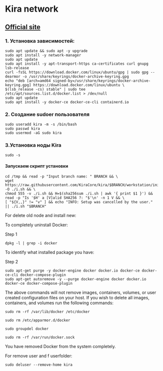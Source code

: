 # Kira network

## [Official site](https://kira.network)

### 1. Установка зависимостей:

```
sudo apt update && sudo apt -y upgrade  
sudo apt install -y network-manager  
sudo apt update  
sudo apt install -y apt-transport-https ca-certificates curl gnupg lsb-release  
curl -fsSL https://download.docker.com/linux/ubuntu/gpg | sudo gpg --dearmor -o /usr/share/keyrings/docker-archive-keyring.gpg  
echo "deb [arch=amd64 signed-by=/usr/share/keyrings/docker-archive-keyring.gpg] https://download.docker.com/linux/ubuntu \  
$(lsb_release -cs) stable" | sudo tee /etc/apt/sources.list.d/docker.list > /dev/null  
sudo apt update  
sudo apt install -y docker-ce docker-ce-cli containerd.io
```  

### 2. Создание sudoer пользователя

```
sudo useradd kira -m -s /bin/bash  
sudo passwd kira  
sudo usermod -aG sudo kira
```  

### 3.Установка ноды Kira  

```sudo su - kira  
sudo -s
```  

#### Запускаем скрипт установки  

```
cd /tmp && read -p "Input branch name: " BRANCH && \  
wget https://raw.githubusercontent.com/KiraCore/kira/$BRANCH/workstation/init.sh -O ./i.sh && \  
chmod 555 -v ./i.sh && H=$(sha256sum ./i.sh | awk '{ print $1 }') && read -p "Is '$H' a [V]alid SHA256 ?: "$'\n' -n 1 V && \  
[ "${V,,}" != "v" ] && echo "INFO: Setup was cancelled by the user." || ./i.sh "$BRANCH"
```


For delete old node and install new:

To completely uninstall Docker:

Step 1

```
dpkg -l | grep -i docker
```

To identify what installed package you have:

Step 2

```
sudo apt-get purge -y docker-engine docker docker.io docker-ce docker-ce-cli docker-compose-plugin
sudo apt-get autoremove -y --purge docker-engine docker docker.io docker-ce docker-compose-plugin
```  

The above commands will not remove images, containers, volumes, or user created configuration files on your host. If you wish to delete all images, containers, and volumes run the following commands:

```
sudo rm -rf /var/lib/docker /etc/docker

sudo rm /etc/apparmor.d/docker

sudo groupdel docker

sudo rm -rf /var/run/docker.sock
```  

You have removed Docker from the system completely.

For remove user and f userfolder:

```
sudo deluser --remove-home kira
```




